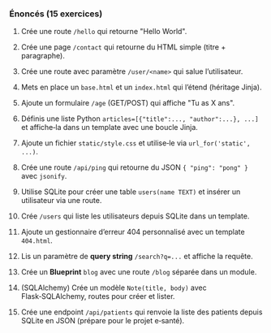 ### Énoncés (15 exercices)

1. Crée une route `/hello` qui retourne "Hello World".
2. Crée une page `/contact` qui retourne du HTML simple (titre + paragraphe).
3. Crée une route avec paramètre `/user/<name>` qui salue l’utilisateur.
4. Mets en place un `base.html` et un `index.html` qui l’étend (héritage Jinja).
5. Ajoute un formulaire `/age` (GET/POST) qui affiche "Tu as X ans".
6. Définis une liste Python `articles=[{"title":..., "author":...}, ...]` et affiche‑la dans un template avec une boucle Jinja.
7. Ajoute un fichier `static/style.css` et utilise‑le via `url_for('static', ...)`.

8. Crée une route `/api/ping` qui retourne du JSON `{ "ping": "pong" }` avec `jsonify`.
9. Utilise SQLite pour créer une table `users(name TEXT)` et insérer un utilisateur via une route.
10. Crée `/users` qui liste les utilisateurs depuis SQLite dans un template.
11. Ajoute un gestionnaire d’erreur 404 personnalisé avec un template `404.html`.
12. Lis un paramètre de **query string** `/search?q=...` et affiche la requête.
13. Crée un **Blueprint** `blog` avec une route `/blog` séparée dans un module.
14. (SQLAlchemy) Crée un modèle `Note(title, body)` avec Flask‑SQLAlchemy, routes pour créer et lister.
15. Crée une endpoint `/api/patients` qui renvoie la liste des patients depuis SQLite en JSON (prépare pour le projet e‑santé).
